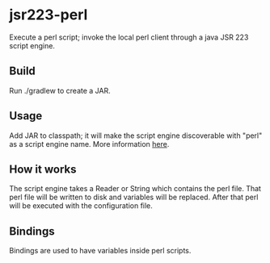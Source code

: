 # jsr223-perl

Execute a perl script; invoke the local perl client through a java JSR 223
script engine.

## Build
Run ./gradlew to create a JAR.

## Usage
Add JAR to classpath; it will make the script engine discoverable with "perl" as a
script engine name. More information [here](http://docs.oracle.com/javase/6/docs/technotes/guides/scripting/programmer_guide/index.html).

## How it works
The script engine takes a Reader or String which contains the perl file.
That perl file will be written to disk and variables will be replaced. After that perl will
be executed with the configuration file.

## Bindings
Bindings are used to have variables inside perl scripts.